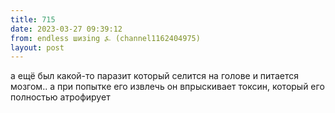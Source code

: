 ```yaml
---
title: 715
date: 2023-03-27 09:39:12
from: endless шизing ⍼ (channel1162404975)
layout: post
---
```


а ещё был какой-то паразит который селится на голове и питается мозгом.. а при попытке его извлечь он впрыскивает токсин, который его полностью атрофирует
